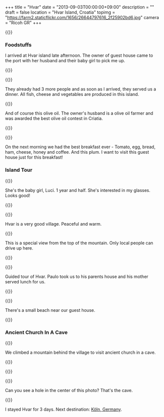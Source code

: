 +++
title = "Hvar"
date = "2013-09-03T00:00:00+09:00"
description = ""
draft = false
location  = "Hvar Island, Croatia"
topimg = "https://farm2.staticflickr.com/1656/26644797616_2f25902bd6.jpg"
camera = "Ricoh GR"
+++

{{<flickr href="https://www.flickr.com/photos/fixbot/26644797616/" src="https://farm2.staticflickr.com/1656/26644797616_2f25902bd6_b.jpg" title="IMG_2947.jpg">}}

### Foodstuffs

I arrived at Hvar island late afternoon. The owner of guest house came to the port with her husband and their baby girl to pick me up.

{{<flickr href="https://www.flickr.com/photos/fixbot/26644779636/" src="https://farm2.staticflickr.com/1550/26644779636_943fc54e07_b.jpg" title="IMG_2735.jpg">}}

{{<flickr href="https://www.flickr.com/photos/fixbot/26578247642/" src="https://farm2.staticflickr.com/1465/26578247642_6875b18531_b.jpg" title="IMG_2736.jpg">}}

They already had 3 more people and as soon as I arrived, they served us a dinner. All fish, cheese and vegetables are produced in this island.

{{<flickr href="https://www.flickr.com/photos/fixbot/26578250762/" src="https://farm2.staticflickr.com/1530/26578250762_d4a8a24979_b.jpg" title="IMG_2738.jpg">}}

And of course this olive oil. The owner's husband is a olive oil farmer and was awarded the best olive oil contest in Criatia.

{{<flickr href="https://www.flickr.com/photos/fixbot/26578252722/" src="https://farm2.staticflickr.com/1556/26578252722_2338acb0fa_b.jpg" title="IMG_2746.jpg">}}

{{<flickr href="https://www.flickr.com/photos/fixbot/26578254972/" src="https://farm2.staticflickr.com/1673/26578254972_e355b2214e_b.jpg" title="IMG_2750.jpg">}}

On the next morning we had the best breakfast ever - Tomato, egg, bread, ham, cheese, honey and coffee. And this plum. I want to visit this guest house just for this breakfast!

### Island Tour

{{<flickr href="https://www.flickr.com/photos/fixbot/26065465834/" src="https://farm2.staticflickr.com/1499/26065465834_d5a2676b7e_b.jpg" title="IMG_2758.jpg">}}

She's the baby girl, Luci. 1 year and half. She's interested in my glasses. Looks good!

{{<flickr href="https://www.flickr.com/photos/fixbot/26644786836/" src="https://farm2.staticflickr.com/1708/26644786836_b5a1501ba1_b.jpg" title="IMG_2781.jpg">}}

{{<flickr href="https://www.flickr.com/photos/fixbot/26644788386/" src="https://farm2.staticflickr.com/1564/26644788386_733c3506c1_b.jpg" title="IMG_2829.jpg">}}

Hvar is a very good village. Peaceful and warm.

{{<flickr href="https://www.flickr.com/photos/fixbot/26067198853/" src="https://farm2.staticflickr.com/1674/26067198853_1432239a7e_b.jpg" title="IMG_2832.jpg">}}

This is a special view from the top of the mountain. Only local people can drive up here.

{{<flickr href="https://www.flickr.com/photos/fixbot/26067200073/" src="https://farm2.staticflickr.com/1441/26067200073_ec32fb92cb_b.jpg" title="IMG_2858.jpg">}}

{{<flickr href="https://www.flickr.com/photos/fixbot/26067200893/" src="https://farm2.staticflickr.com/1589/26067200893_2dc3228914_b.jpg" title="IMG_2907.jpg">}}

Guided tour of Hvar. Paulo took us to his parents house and his mother served lunch for us.

{{<flickr href="https://www.flickr.com/photos/fixbot/26605660611/" src="https://farm2.staticflickr.com/1718/26605660611_575d5e6a60_b.jpg" title="IMG_2909.jpg">}}

{{<flickr href="https://www.flickr.com/photos/fixbot/26605661931/" src="https://farm2.staticflickr.com/1589/26605661931_c990f5de82_b.jpg" title="IMG_2919.jpg">}}

There's a small beach near our guest house.

{{<flickr href="https://www.flickr.com/photos/fixbot/26644796196/" src="https://farm2.staticflickr.com/1655/26644796196_fbc8a53d6a_b.jpg" title="IMG_2931.jpg">}}

### Ancient Church In A Cave

{{<flickr href="https://www.flickr.com/photos/fixbot/26644797616/" src="https://farm2.staticflickr.com/1656/26644797616_2f25902bd6_b.jpg" title="IMG_2947.jpg">}}

We climbed a mountain behind the village to visit ancient church in a cave.

{{<flickr href="https://www.flickr.com/photos/fixbot/26644799846/" src="https://farm2.staticflickr.com/1667/26644799846_051e2bec53_b.jpg" title="IMG_2956.jpg">}}

{{<flickr href="https://www.flickr.com/photos/fixbot/26067207243/" src="https://farm2.staticflickr.com/1494/26067207243_2dde1b98cd_b.jpg" title="IMG_2976.jpg">}}

{{<flickr href="https://www.flickr.com/photos/fixbot/26067208183/" src="https://farm2.staticflickr.com/1630/26067208183_2a610c903f_b.jpg" title="IMG_2990.jpg">}}

Can you see a hole in the center of this photo? That's the cave.

{{<flickr href="https://www.flickr.com/photos/fixbot/26067209293/" src="https://farm2.staticflickr.com/1648/26067209293_0c585a6720_b.jpg" title="IMG_3010.jpg">}}

I stayed Hvar for 3 days. Next destination: [Köln, Germany](/blog/2013/09/kölner-dom/).

